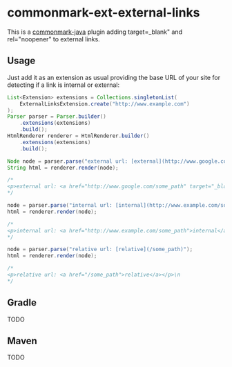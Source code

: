 # commonmark-ext-external-links

This is a [commonmark-java](https://github.com/commonmark/commonmark-java) plugin adding target=_blank" and rel="noopener" to external links.

## Usage

Just add it as an extension as usual providing the base URL of your site for detecting if a link is internal or external:

```Java
List<Extension> extensions = Collections.singletonList(
    ExternalLinksExtension.create("http://www.example.com")
);
Parser parser = Parser.builder()
    .extensions(extensions)
    .build();
HtmlRenderer renderer = HtmlRenderer.builder()
    .extensions(extensions)
    .build();

Node node = parser.parse("external url: [external](http://www.google.com/some_path)");
String html = renderer.render(node);

/*
<p>external url: <a href="http://www.google.com/some_path" target="_blank" rel="noopener">external</a></p>\n
*/

node = parser.parse("internal url: [internal](http://www.example.com/some_path)");
html = renderer.render(node);

/*
<p>internal url: <a href="http://www.example.com/some_path">internal</a></p>\n
*/

node = parser.parse("relative url: [relative](/some_path)");
html = renderer.render(node);

/*
<p>relative url: <a href="/some_path">relative</a></p>\n
*/

```

## Gradle

TODO

## Maven

TODO

